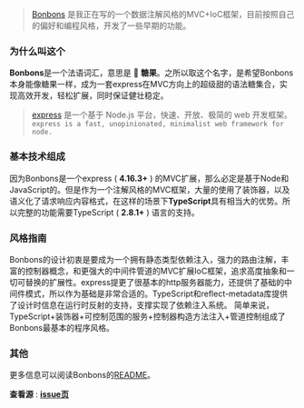 >[Bonbons](https://github.com/ws-node/Bonbons) 是我正在写的一个数据注解风格的MVC+IoC框架，目前按照自己的偏好和编程风格，开发了一些早期的功能。

### 为什么叫这个
**Bonbons**是一个法语词汇，意思是 🍬  **糖果**。之所以取这个名字，是希望Bonbons本身能像糖果一样，成为一套express在MVC方向上的超级甜的语法糖集合，实现高效开发，轻松扩展，同时保证健壮稳定。

>[express](https://github.com/expressjs/express) 是一个基于 Node.js 平台，快速、开放、极简的 web 开发框架。
>`express is a fast, unopinionated, minimalist web framework for node.`

### 基本技术组成
因为Bonbons是一个express ( **4.16.3+** ) 的MVC扩展，那么必定是基于Node和JavaScript的。但是作为一个注解风格的MVC框架，大量的使用了装饰器，以及语义化了请求响应内容格式，在这样的场景下**TypeScript**具有相当大的优势。所以完整的功能需要TypeScript ( **2.8.1+** ) 语言的支持。

### 风格指南 
Bonbons的设计初衷是要成为一个拥有静态类型依赖注入，强力的路由注解，丰富的控制器概念，和更强大的中间件管道的MVC扩展IoC框架，追求高度抽象和一切可替换的扩展性。express提更了很基本的http服务器能力，还提供了基础的中间件模式，所以作为基础是非常合适的。TypeScript和reflect-metadata库提供了设计时信息在运行时反射的支持，支撑实现了依赖注入系统。
简单来说，TypeScript+装饰器+可控制范围的服务+控制器构造方法注入+管道控制组成了Bonbons最基本的程序风格。

### 其他 
更多信息可以阅读Bonbons的[README](https://github.com/ws-node/Bonbons/blob/master/README.md)。

**查看源** : [**issue页**](https://github.com/mogician-notes/blog/issues/3)
